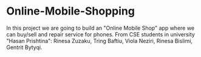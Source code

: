 # Online-Mobile-Shopping
In this project we are going to build an "Online Mobile Shop" app 
where we can buy/sell and repair service for phones.
From CSE students in university "Hasan Prishtina":
Rinesa Zuzaku,
Tring Baftiu,
Viola Neziri,
Rinesa Bislimi,
Gentrit Bytyqi.
